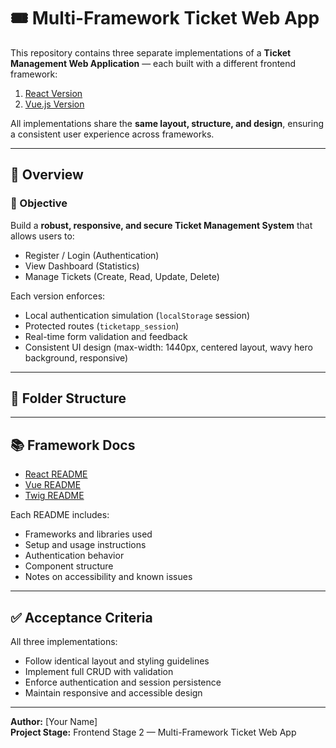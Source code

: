 # 🎟️ Multi-Framework Ticket Web App

This repository contains three separate implementations of a **Ticket Management Web Application** — each built with a different frontend framework:

1. [React Version](./react-app/README.md)
2. [Vue.js Version](./vue-app/README.md)

All implementations share the **same layout, structure, and design**, ensuring a consistent user experience across frameworks.

---

## 🚀 Overview

### 🎯 Objective
Build a **robust, responsive, and secure Ticket Management System** that allows users to:
- Register / Login (Authentication)
- View Dashboard (Statistics)
- Manage Tickets (Create, Read, Update, Delete)

Each version enforces:
- Local authentication simulation (`localStorage` session)
- Protected routes (`ticketapp_session`)
- Real-time form validation and feedback
- Consistent UI design (max-width: 1440px, centered layout, wavy hero background, responsive)

---

## 🧭 Folder Structure

---

## 📚 Framework Docs
- [React README](./react-app/README.md)
- [Vue README](./vue-app/README.md)
- [Twig README](./twig-app/README.md)

Each README includes:
- Frameworks and libraries used
- Setup and usage instructions
- Authentication behavior
- Component structure
- Notes on accessibility and known issues

---

## ✅ Acceptance Criteria
All three implementations:
- Follow identical layout and styling guidelines
- Implement full CRUD with validation
- Enforce authentication and session persistence
- Maintain responsive and accessible design

---

**Author:** [Your Name]  
**Project Stage:** Frontend Stage 2 — Multi-Framework Ticket Web App
